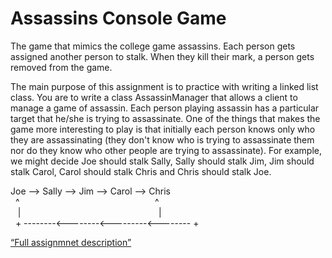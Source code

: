 # Assassins Console Game
The game that mimics the college game assassins. Each person gets assigned another person to stalk. When they kill their mark, a person gets removed from the game.

The main purpose of this assignment is to practice with writing a linked list class. You are to write a class AssassinManager that allows a client to manage a game of assassin.  Each person playing assassin has a particular target that he/she is trying to assassinate.  One of the things that makes the game more interesting to play is that initially each person knows only who they are assassinating (they don't know who is trying to assassinate them nor do they know who other people are trying to assassinate).  For example, we might decide Joe should stalk Sally, Sally should stalk Jim, Jim should stalk Carol, Carol should stalk Chris and Chris should stalk Joe.

Joe --> Sally --> Jim --> Carol --> Chris  <br />
&nbsp; ^ &nbsp;&nbsp;&nbsp;&nbsp;&nbsp;&nbsp;&nbsp;&nbsp;&nbsp;&nbsp;&nbsp;&nbsp;&nbsp;&nbsp;&nbsp;&nbsp;&nbsp;&nbsp;&nbsp;&nbsp;&nbsp;&nbsp;&nbsp;&nbsp;&nbsp;&nbsp;&nbsp;&nbsp;&nbsp;&nbsp;&nbsp;&nbsp;&nbsp;&nbsp;&nbsp;&nbsp;&nbsp;&nbsp;&nbsp;&nbsp;&nbsp;&nbsp;&nbsp;&nbsp;&nbsp;&nbsp;&nbsp;&nbsp;&nbsp;&nbsp;&nbsp;&nbsp;&nbsp;&nbsp;^ <br>
&nbsp;&nbsp; | &nbsp;&nbsp;&nbsp;&nbsp;&nbsp;&nbsp;&nbsp;&nbsp;&nbsp;&nbsp;&nbsp;&nbsp;&nbsp;&nbsp;&nbsp;&nbsp;&nbsp;&nbsp;&nbsp;&nbsp;&nbsp;&nbsp;&nbsp;&nbsp;&nbsp;&nbsp;&nbsp;&nbsp;&nbsp;&nbsp;&nbsp;&nbsp;&nbsp;&nbsp;&nbsp;&nbsp;&nbsp;&nbsp;&nbsp;&nbsp;&nbsp;&nbsp;&nbsp;&nbsp;&nbsp;&nbsp;&nbsp;&nbsp;&nbsp;&nbsp;&nbsp;&nbsp;&nbsp;&nbsp; | <br>
&nbsp; + --------<--------<---------<-------- +


[“Full assignmnet description”](http://courses.cs.washington.edu/courses/cse143/09sp/handouts/08.html)
